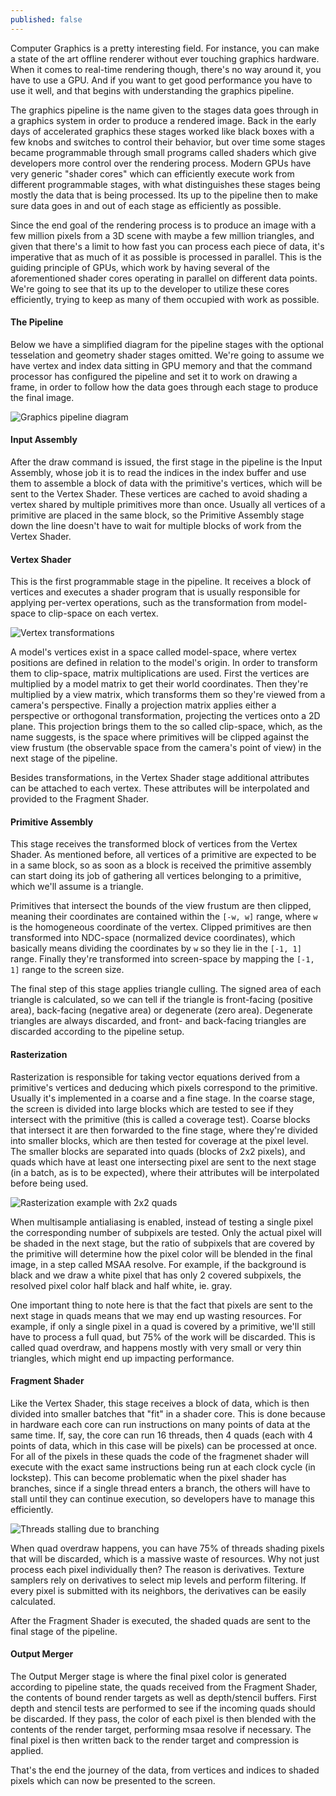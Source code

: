 ```yaml
---
published: false
---
```

Computer Graphics is a pretty interesting field. For instance, you can make a state of the art offline renderer without ever touching graphics hardware. When it comes to real-time rendering though, there's no way around it, you have to use a GPU. And if you want to get good performance you have to use it well, and that begins with understanding the graphics pipeline.

The graphics pipeline is the name given to the stages data goes through in a graphics system in order to produce a rendered image. Back in the early days of accelerated graphics these stages worked like black boxes with a few knobs and switches to control their behavior, but over time some stages became programmable through small programs called shaders which give developers more control over the rendering process. Modern GPUs have very generic "shader cores" which can efficiently execute work from different programmable stages, with what distinguishes these stages being mostly the data that is being processed. Its up to the pipeline then to make sure data goes in and out of each stage as efficiently as possible.

Since the end goal of the rendering process is to produce an image with a few million pixels from a 3D scene with maybe a few million triangles, and given that there's a limit to how fast you can process each piece of data, it's imperative that as much of it as possible is processed in parallel. This is the guiding principle of GPUs, which work by having several of the aforementioned shader cores operating in parallel on different data points. We're going to see that its up to the developer to utilize these cores efficiently, trying to keep as many of them occupied with work as possible. 

#### The Pipeline

Below we have a simplified diagram for the pipeline stages with the optional tesselation and geometry shader stages omitted. We're going to assume we have vertex and index data sitting in GPU memory and that the command processor has configured the pipeline and set it to work on drawing a frame, in order to follow how the data goes through each stage to produce the final image.

![Graphics pipeline diagram]({{site.baseurl}}/img/pipeline.png)

#### Input Assembly

After the draw command is issued, the first stage in the pipeline is the Input Assembly, whose job it is to read the indices in the index buffer and use them to assemble a block of data with the primitive's vertices, which will be sent to the Vertex Shader. These vertices are cached to avoid shading a vertex shared by multiple primitives more than once. Usually all vertices of a primitive are placed in the same block, so the Primitive Assembly stage down the line doesn't have to wait for multiple blocks of work from the Vertex Shader.

#### Vertex Shader

This is the first programmable stage in the pipeline. It receives a block of vertices and executes a shader program that is usually responsible for applying per-vertex operations, such as the transformation from model-space to clip-space on each vertex. 

![Vertex transformations]({{site.baseurl}}/img/transformations.png)

A model's vertices exist in a space called model-space, where vertex positions are defined in relation to the model's origin. In order to transform them to clip-space, matrix multiplications are used. First the vertices are multiplied by a model matrix to get their world coordinates. Then they're multiplied by a view matrix, which transforms them so they're viewed from a camera's perspective. Finally a projection matrix applies either a perspective or orthogonal transformation, projecting the vertices onto a 2D plane. This projection brings them to the so called clip-space, which, as the name suggests, is the space where primitives will be clipped against the view frustum (the observable space from the camera's point of view) in the next stage of the pipeline.

Besides transformations, in the Vertex Shader stage additional attributes can be attached to each vertex. These attributes will be interpolated and provided to the Fragment Shader.

#### Primitive Assembly

This stage receives the transformed block of vertices from the Vertex Shader. As mentioned before, all vertices of a primitive are expected to be in a same block, so as soon as a block is received the primitive assembly can start doing its job of gathering all vertices belonging to a primitive, which we'll assume is a triangle. 

Primitives that intersect the bounds of the view frustum are then clipped, meaning their coordinates are contained within the `[-w, w]` range, where `w` is the homogeneous coordinate of the vertex. Clipped primitives are then transformed into NDC-space (normalized device coordinates), which basically means dividing the coordinates by `w` so they lie in the `[-1, 1]` range. Finally they're transformed into screen-space by mapping the `[-1, 1]` range to the screen size.  

The final step of this stage applies triangle culling. The signed area of each triangle is calculated, so we can tell if the triangle is front-facing (positive area), back-facing (negative area) or degenerate (zero area). Degenerate triangles are always discarded, and front- and back-facing triangles are discarded according to the pipeline setup.

#### Rasterization

Rasterization is responsible for taking vector equations derived from a primitive's vertices and deducing which pixels correspond to the primitive. Usually it's implemented in a coarse and a fine stage. In the coarse stage, the screen is divided into large blocks which are tested to see if they intersect with the primitive (this is called a coverage test). Coarse blocks that intersect it are then forwarded to the fine stage, where they're divided into smaller blocks, which are then tested for coverage at the pixel level. The smaller blocks are separated into quads (blocks of 2x2 pixels), and quads which have at least one intersecting pixel are sent to the next stage (in a batch, as is to be expected), where their attributes will be interpolated before being used. 

![Rasterization example with 2x2 quads]({{site.baseurl}}/img/rasterization.png)

When multisample antialiasing is enabled, instead of testing a single pixel the corresponding number of subpixels are tested. Only the actual pixel will be shaded in the next stage, but the ratio of subpixels that are covered by the primitive will determine how the pixel color will be blended in the final image, in a step called MSAA resolve. For example, if the background is black and we draw a white pixel that has only 2 covered subpixels, the resolved pixel color half black and half white, ie. gray.

One important thing to note here is that the fact that pixels are sent to the next stage in quads means that we may end up wasting resources. For example, if only a single pixel in a quad is covered by a primitive, we'll still have to process a full quad, but 75% of the work will be discarded. This is called quad overdraw, and happens mostly with very small or very thin triangles, which might end up impacting performance.

#### Fragment Shader

Like the Vertex Shader, this stage receives a block of data, which is then divided into smaller batches that "fit" in a shader core. This is done because in hardware each core can run instructions on many points of data at the same time. If, say, the core can run 16 threads, then 4 quads (each with 4 points of data, which in this case will be pixels) can be processed at once. For all of the pixels in these quads the code of the fragmenet shader will execute with the exact same instructions being run at each clock cycle (in lockstep). This can become problematic when the pixel shader has branches, since if a single thread enters a branch, the others will have to stall until they can continue execution, so developers have to manage this efficiently.

![Threads stalling due to branching]({{site.baseurl}}/img/branches.png)

When quad overdraw happens, you can have 75% of threads shading pixels that will be discarded, which is a massive waste of resources. Why not just process each pixel individually then? The reason is derivatives. Texture samplers rely on derivatives to select mip levels and perform filtering. If every pixel is submitted with its neighbors, the derivatives can be easily calculated.

After the Fragment Shader is executed, the shaded quads are sent to the final stage of the pipeline.

#### Output Merger

The Output Merger stage is where the final pixel color is generated according to pipeline state, the quads received from the Fragment Shader, the contents of bound render targets as well as depth/stencil buffers. First depth and stencil tests are performed to see if the incoming quads should be discarded. If they pass, the color of each pixel is then blended with the contents of the render target, performing msaa resolve if necessary. The final pixel is then written back to the render target and compression is applied.

That's the end the journey of the data, from vertices and indices to shaded pixels which can now be presented to the screen.
